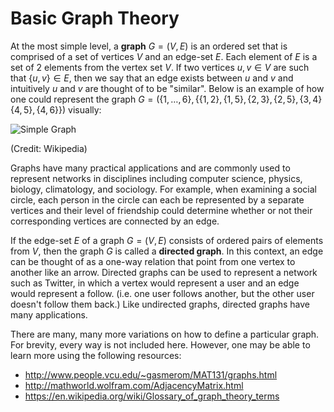 <h1>Basic Graph Theory</h1>

At the most simple level, a <b>graph</b> $G = (V,E)$ is an ordered set that is comprised of a set of vertices $V$ and an edge-set $E$. Each element of $E$ is a set of 2 elements from the vertex set $V$. If two vertices $u,v \in V$ are such that $\{u,v\} \in E$, then we say that an edge exists between $u$ and $v$ and intuitively $u$ and $v$ are thought of to be "similar". Below is an example of how one could represent the graph $G = (\{1, \ldots, 6\}, \{\{1,2\}, \{1,5\}, \{2,3\}, \{2,5\}, \{3,4\} \{4,5\}, \{4,6\}\})$ visually:

![Simple Graph](https://upload.wikimedia.org/wikipedia/commons/thumb/5/5b/6n-graf.svg/250px-6n-graf.svg.png)

(Credit: Wikipedia)

Graphs have many practical applications and are commonly used to represent networks in disciplines including computer science, physics, biology, climatology, and sociology. For example, when examining a social circle, each person in the circle can each be represented by a separate vertices and their level of friendship could determine whether or not their corresponding vertices are connected by an edge. 

If the edge-set $E$ of a graph $G = (V,E)$ consists of ordered pairs of elements from $V$, then the graph $G$ is called a <b>directed graph</b>.  In this context, an edge can be thought of as a one-way relation that point from one vertex to another like an arrow.  Directed graphs can be used to represent a network such as Twitter, in which a vertex would represent a user and an edge would represent a follow. (i.e. one user follows another, but the other user doesn't follow them back.) Like undirected graphs, directed graphs have many applications.

There are many, many more variations on how to define a particular graph.  For brevity, every way is not included here. However, one may be able to learn more using the following resources:

* http://www.people.vcu.edu/~gasmerom/MAT131/graphs.html
* http://mathworld.wolfram.com/AdjacencyMatrix.html
* https://en.wikipedia.org/wiki/Glossary_of_graph_theory_terms